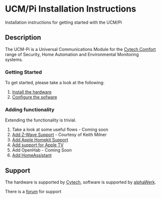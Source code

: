 # UCM/Pi Installation Instructions

Installation instructions for getting started with the UCM/Pi

## Description

The UCM-Pi is a Universal Communications Module for the [Cytech Comfort](http://www.cytech.biz) range of Security, Home Automation and Environmental Monitoring systems.

### Getting Started

To get started, please take a look at the following:
1.  [Install the hardware](Hardware.md)
2.  [Configure the sofware](Quick%20Start.md)

### Adding functionality

Extending the functionality is trivial.

1.  Take a look at some useful flows - Coming soon
2.  [Add Z-Wave Support](https://docs.google.com/document/d/1nw2b8QxN9YDA3P5gQ_1x75n3s7E8fAniV4mJ3EgiZQA/edit#heading=h.j7b63wj3ndpl) - Courtesy of Keith Milner
3.  [Add Apple Homekit Support](Homekit.md)
4.  [Add support for Apple TV](AppleTV.md)
5.  Add OpenHab - Coming Soon
6.  [Add HomeAssistant](HomeAssistant.md)

## Support

The hardware is supported by [Cytech](http://www.cytech.biz), software is supported by [alphaWerk](http://www.alphawerk.co.uk).

There is a [forum](http://www.comfortforums.com/forum138/) for support
